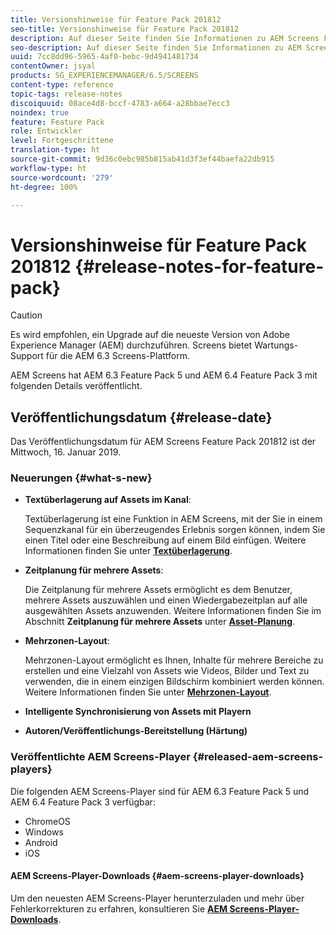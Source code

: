 ```yaml
---
title: Versionshinweise für Feature Pack 201812
seo-title: Versionshinweise für Feature Pack 201812
description: Auf dieser Seite finden Sie Informationen zu AEM Screens Feature Pack 201812, das am Mittwoch, 16. Januar 2019 veröffentlicht wurde.
seo-description: Auf dieser Seite finden Sie Informationen zu AEM Screens Feature Pack 201812, das am Mittwoch, 16. Januar 2019 veröffentlicht wurde.
uuid: 7cc8dd96-5965-4af0-bebc-9d4941481734
contentOwner: jsyal
products: SG_EXPERIENCEMANAGER/6.5/SCREENS
content-type: reference
topic-tags: release-notes
discoiquuid: 08ace4d8-bccf-4783-a664-a28bbae7ecc3
noindex: true
feature: Feature Pack
role: Entwickler
level: Fortgeschrittene
translation-type: ht
source-git-commit: 9d36c0ebc985b815ab41d3f3ef44baefa22db915
workflow-type: ht
source-wordcount: '279'
ht-degree: 100%

---
```



# Versionshinweise für Feature Pack 201812 {#release-notes-for-feature-pack}

>[!CAUTION]
>
>Es wird empfohlen, ein Upgrade auf die neueste Version von Adobe Experience Manager (AEM) durchzuführen. Screens bietet Wartungs-Support für die AEM 6.3 Screens-Plattform.

AEM Screens hat AEM 6.3 Feature Pack 5 und AEM 6.4 Feature Pack 3 mit folgenden Details veröffentlicht.

## Veröffentlichungsdatum {#release-date}

Das Veröffentlichungsdatum für AEM Screens Feature Pack 201812 ist der Mittwoch, 16. Januar 2019.

### Neuerungen {#what-s-new}

* **Textüberlagerung auf Assets im Kanal**:

   Textüberlagerung ist eine Funktion in AEM Screens, mit der Sie in einem Sequenzkanal für ein überzeugendes Erlebnis sorgen können, indem Sie einen Titel oder eine Beschreibung auf einem Bild einfügen. Weitere Informationen finden Sie unter [**Textüberlagerung**](text-overlay.md).

* **Zeitplanung für mehrere Assets**:

   Die Zeitplanung für mehrere Assets ermöglicht es dem Benutzer, mehrere Assets auszuwählen und einen Wiedergabezeitplan auf alle ausgewählten Assets anzuwenden. Weitere Informationen finden Sie im Abschnitt **Zeitplanung für mehrere Assets** unter **[Asset-Planung](asset-level-scheduling.md)**.

* **Mehrzonen-Layout**:

   Mehrzonen-Layout ermöglicht es Ihnen, Inhalte für mehrere Bereiche zu erstellen und eine Vielzahl von Assets wie Videos, Bilder und Text zu verwenden, die in einem einzigen Bildschirm kombiniert werden können. Weitere Informationen finden Sie unter **[Mehrzonen-Layout](multi-zone-layout-aem-screens.md)**.

* **Intelligente Synchronisierung von Assets mit Playern**
* **Autoren/Veröffentlichungs-Bereitstellung (Härtung)**

### Veröffentlichte AEM Screens-Player {#released-aem-screens-players}

Die folgenden AEM Screens-Player sind für AEM 6.3 Feature Pack 5 und AEM 6.4 Feature Pack 3 verfügbar:

* ChromeOS
* Windows
* Android
* iOS

#### AEM Screens-Player-Downloads {#aem-screens-player-downloads}

Um den neuesten AEM Screens-Player herunterzuladen und mehr über Fehlerkorrekturen zu erfahren, konsultieren Sie [**AEM Screens-Player-Downloads**](https://download.macromedia.com/screens/).

